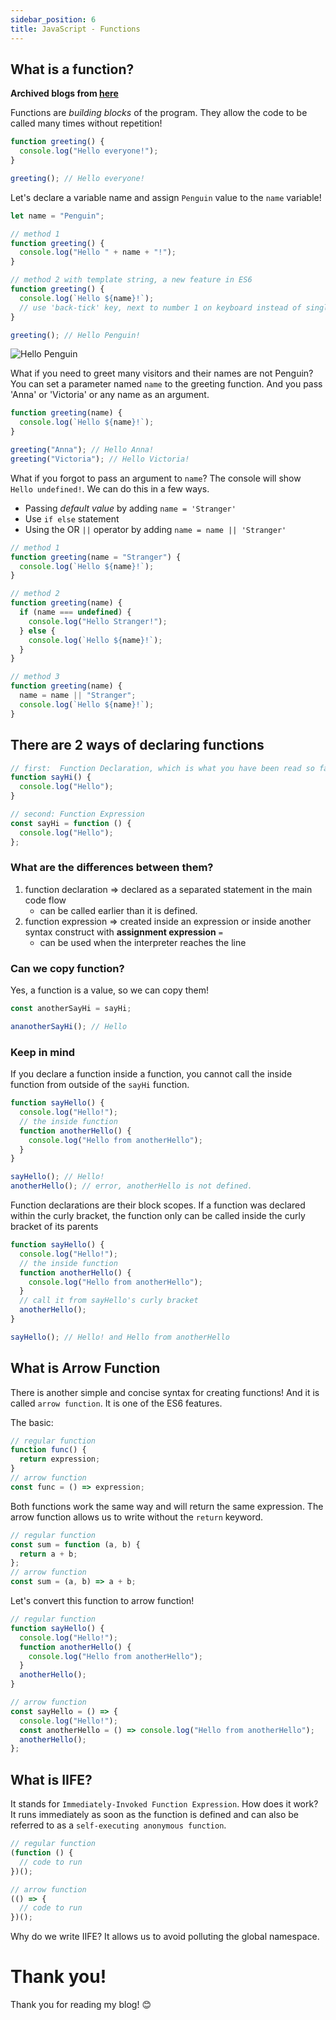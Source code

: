 ```yaml
---
sidebar_position: 6
title: JavaScript - Functions
---
```


## What is a function?

**Archived blogs from [here](https://victoriacheng15.hashnode.dev/javascript-functions)**

Functions are _building blocks_ of the program. They allow the code to be called many times without repetition!

```js
function greeting() {
  console.log("Hello everyone!");
}

greeting(); // Hello everyone!
```

Let's declare a variable name and assign `Penguin` value to the `name` variable!

```js
let name = "Penguin";

// method 1
function greeting() {
  console.log("Hello " + name + "!");
}

// method 2 with template string, a new feature in ES6
function greeting() {
  console.log(`Hello ${name}!`);
  // use 'back-tick' key, next to number 1 on keyboard instead of single or double quotes
}

greeting(); // Hello Penguin!
```

![Hello Penguin](https://images6.fanpop.com/image/photos/37800000/-Hello-penguins-of-madagascar-37800672-500-500.gif)

What if you need to greet many visitors and their names are not Penguin? You can set a parameter named `name` to the greeting function. And you pass 'Anna' or 'Victoria' or any name as an argument.

```js
function greeting(name) {
  console.log(`Hello ${name}!`);
}

greeting("Anna"); // Hello Anna!
greeting("Victoria"); // Hello Victoria!
```

What if you forgot to pass an argument to `name`? The console will show `Hello undefined!`. We can do this in a few ways.

- Passing _default value_ by adding `name = 'Stranger'`
- Use `if else` statement
- Using the OR `||` operator by adding `name = name || 'Stranger'`

```js
// method 1
function greeting(name = "Stranger") {
  console.log(`Hello ${name}!`);
}

// method 2
function greeting(name) {
  if (name === undefined) {
    console.log("Hello Stranger!");
  } else {
    console.log(`Hello ${name}!`);
  }
}

// method 3
function greeting(name) {
  name = name || "Stranger";
  console.log(`Hello ${name}!`);
}
```

## There are 2 ways of declaring functions

```js
// first:  Function Declaration, which is what you have been read so far
function sayHi() {
  console.log("Hello");
}

// second: Function Expression
const sayHi = function () {
  console.log("Hello");
};
```

### What are the differences between them?

1. function declaration => declared as a separated statement in the main code flow
   - can be called earlier than it is defined.
2. function expression => created inside an expression or inside another syntax construct with **assignment expression** `=`
   - can be used when the interpreter reaches the line

### Can we copy function?

Yes, a function is a value, so we can copy them!

```js
const anotherSayHi = sayHi;

ananotherSayHi(); // Hello
```

### Keep in mind

If you declare a function inside a function, you cannot call the inside function from outside of the `sayHi` function.

```js
function sayHello() {
  console.log("Hello!");
  // the inside function
  function anotherHello() {
    console.log("Hello from anotherHello");
  }
}

sayHello(); // Hello!
anotherHello(); // error, anotherHello is not defined.
```

Function declarations are their block scopes. If a function was declared within the curly bracket, the function only can be called inside the curly bracket of its parents

```js
function sayHello() {
  console.log("Hello!");
  // the inside function
  function anotherHello() {
    console.log("Hello from anotherHello");
  }
  // call it from sayHello's curly bracket
  anotherHello();
}

sayHello(); // Hello! and Hello from anotherHello
```

## What is Arrow Function

There is another simple and concise syntax for creating functions! And it is called `arrow function`. It is one of the ES6 features.

The basic:

```js
// regular function
function func() {
  return expression;
}
// arrow function
const func = () => expression;
```

Both functions work the same way and will return the same expression. The arrow function allows us to write without the `return` keyword.

```js
// regular function
const sum = function (a, b) {
  return a + b;
};
// arrow function
const sum = (a, b) => a + b;
```

Let's convert this function to arrow function!

```js
// regular function
function sayHello() {
  console.log("Hello!");
  function anotherHello() {
    console.log("Hello from anotherHello");
  }
  anotherHello();
}

// arrow function
const sayHello = () => {
  console.log("Hello!");
  const anotherHello = () => console.log("Hello from anotherHello");
  anotherHello();
};
```

## What is IIFE?

It stands for `Immediately-Invoked Function Expression`. How does it work? It runs immediately as soon as the function is defined and can also be referred to as a `self-executing anonymous function`.

```js
// regular function
(function () {
  // code to run
})();

// arrow function
(() => {
  // code to run
})();
```

Why do we write IIFE? It allows us to avoid polluting the global namespace.

# Thank you!

Thank you for reading my blog! 😊
